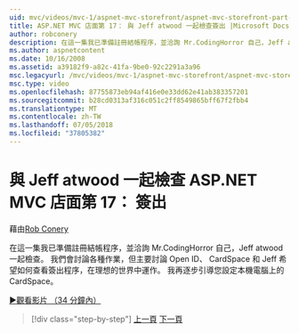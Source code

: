 ```yaml
---
uid: mvc/videos/mvc-1/aspnet-mvc-storefront/aspnet-mvc-storefront-part-17-checkout-with-jeff-atwood
title: ASP.NET MVC 店面第 17： 與 Jeff atwood 一起檢查簽出 |Microsoft Docs
author: robconery
description: 在這一集我已準備註冊結帳程序，並洽詢 Mr.CodingHorror 自己，Jeff atwood 一起檢查。 我們會討論各種作業，但大部分討論 Ope...
ms.author: aspnetcontent
ms.date: 10/16/2008
ms.assetid: a39182f9-a82c-41fa-9be0-92c2291a3a96
msc.legacyurl: /mvc/videos/mvc-1/aspnet-mvc-storefront/aspnet-mvc-storefront-part-17-checkout-with-jeff-atwood
msc.type: video
ms.openlocfilehash: 87755873eb94af416e0e33dd62e41ab383357201
ms.sourcegitcommit: b28cd0313af316c051c2ff8549865bff67f2fbb4
ms.translationtype: MT
ms.contentlocale: zh-TW
ms.lasthandoff: 07/05/2018
ms.locfileid: "37805382"
---
```

<a name="aspnet-mvc-storefront-part-17-checkout-with-jeff-atwood"></a>與 Jeff atwood 一起檢查 ASP.NET MVC 店面第 17： 簽出
====================
藉由[Rob Conery](https://github.com/robconery)

在這一集我已準備註冊結帳程序，並洽詢 Mr.CodingHorror 自己，Jeff atwood 一起檢查。 我們會討論各種作業，但主要討論 Open ID、 CardSpace 和 Jeff 希望如何查看簽出程序，在理想的世界中運作。 我再逐步引導您設定本機電腦上的 CardSpace。

[&#9654;觀看影片 （34 分鐘內）](https://channel9.msdn.com/Blogs/ASP-NET-Site-Videos/aspnet-mvc-storefront-part-17-checkout-with-jeff-atwood)

> [!div class="step-by-step"]
> [上一頁](aspnet-mvc-storefront-part-16-membership-redo-with-openid.md)
> [下一頁](aspnet-mvc-storefront-part-18-creating-an-experience.md)
